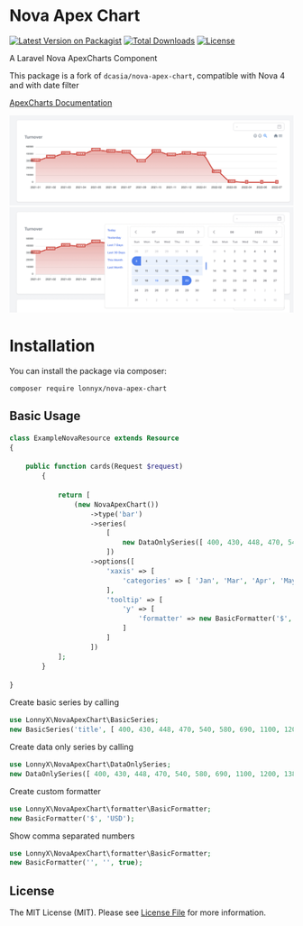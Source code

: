 # Nova Apex Chart

[![Latest Version on Packagist](https://img.shields.io/packagist/v/lonnyx/nova-apex-chart)](https://packagist.org/packages/lonnyx/nova-apex-chart)
[![Total Downloads](https://img.shields.io/packagist/dt/lonnyx/nova-apex-chart)](https://packagist.org/packages/lonnyx/nova-apex-chart)
[![License](https://img.shields.io/packagist/l/lonnyx/nova-apex-chart)](https://github.com/lonnyx/nova-apex-chart/blob/master/LICENSE)

A Laravel Nova ApexCharts Component

This package is a fork of `dcasia/nova-apex-chart`, compatible with Nova 4 and with date filter

[ApexCharts Documentation](https://apexcharts.com/docs/series/#)

![LineCharts in Action](https://raw.githubusercontent.com/lonnyx/nova-apex-chart/master/screenshot1.png)
![LineCharts DateFilter](https://raw.githubusercontent.com/lonnyx/nova-apex-chart/master/screenshot2.png)

# Installation

You can install the package via composer:

```
composer require lonnyx/nova-apex-chart
```

## Basic Usage

```php
class ExampleNovaResource extends Resource
{

    public function cards(Request $request)
        {

            return [
                (new NovaApexChart())
                    ->type('bar')
                    ->series(
                        [
                            new DataOnlySeries([ 400, 430, 448, 470, 540, 580, 690, 1100, 1200, 1380 ])
                        ])
                    ->options([
                        'xaxis' => [
                            'categories' => [ 'Jan', 'Mar', 'Apr', 'May', 'Jun', 'Jul', 'Aug', 'Sep', 'Oct' ]
                        ],
                        'tooltip' => [
                            'y' => [
                                'formatter' => new BasicFormatter('$', 'USD')
                            ]
                        ]
                    ])
            ];
        }

}
```

Create basic series by calling
```php
use LonnyX\NovaApexChart\BasicSeries;
new BasicSeries('title', [ 400, 430, 448, 470, 540, 580, 690, 1100, 1200, 1380 ]);
```

Create data only series by calling
```php
use LonnyX\NovaApexChart\DataOnlySeries;
new DataOnlySeries([ 400, 430, 448, 470, 540, 580, 690, 1100, 1200, 1380 ]);
```

Create custom formatter
```php
use LonnyX\NovaApexChart\formatter\BasicFormatter;
new BasicFormatter('$', 'USD');
```

Show comma separated numbers
```php
use LonnyX\NovaApexChart\formatter\BasicFormatter;
new BasicFormatter('', '', true);
```

## License

The MIT License (MIT). Please see [License File](https://raw.githubusercontent.com/lonnyx/nova-apex-chart/master/LICENSE) for more information.
